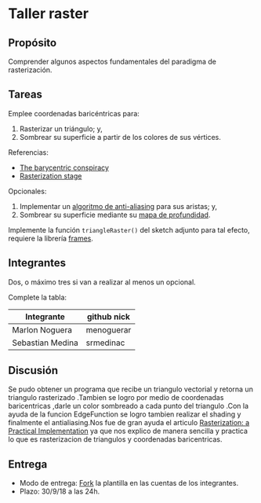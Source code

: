 # Taller raster

## Propósito

Comprender algunos aspectos fundamentales del paradigma de rasterización.

## Tareas

Emplee coordenadas baricéntricas para:

1. Rasterizar un triángulo; y,
2. Sombrear su superficie a partir de los colores de sus vértices.

Referencias:

* [The barycentric conspiracy](https://fgiesen.wordpress.com/2013/02/06/the-barycentric-conspirac/)
* [Rasterization stage](https://www.scratchapixel.com/lessons/3d-basic-rendering/rasterization-practical-implementation/rasterization-stage)

Opcionales:

1. Implementar un [algoritmo de anti-aliasing](https://www.scratchapixel.com/lessons/3d-basic-rendering/rasterization-practical-implementation/rasterization-practical-implementation) para sus aristas; y,
2. Sombrear su superficie mediante su [mapa de profundidad](https://en.wikipedia.org/wiki/Depth_map).

Implemente la función ```triangleRaster()``` del sketch adjunto para tal efecto, requiere la librería [frames](https://github.com/VisualComputing/frames/releases).

## Integrantes

Dos, o máximo tres si van a realizar al menos un opcional.

Complete la tabla:

| Integrante | github nick |
|------------|-------------|
|       Marlon Noguera     |      menoguerar       |
|      Sebastian Medina     |      srmedinac       |

## Discusión

Se pudo obtener un programa que recibe un triangulo vectorial y retorna un triangulo rasterizado .Tambien se logro por medio de coordenadas baricentricas ,darle un color sombreado a cada punto del triangulo .Con la ayuda de la funcion EdgeFunction se logro tambien realizar el shading y finalmente el antialiasing.Nos fue de gran ayuda el articulo [Rasterization: a Practical Implementation](https://www.scratchapixel.com/lessons/3d-basic-rendering/rasterization-practical-implementation/rasterization-stage) ya que nos explico de manera sencilla y practica lo que es rasterizacion de triangulos y coordenadas baricentricas.

## Entrega

* Modo de entrega: [Fork](https://help.github.com/articles/fork-a-repo/) la plantilla en las cuentas de los integrantes.
* Plazo: 30/9/18 a las 24h.
